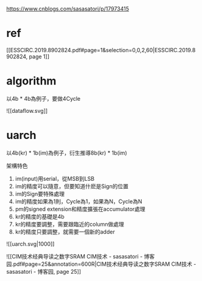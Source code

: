 https://www.cnblogs.com/sasasatori/p/17973415
# ref
[[ESSCIRC.2019.8902824.pdf#page=1&selection=0,0,2,60|ESSCIRC.2019.8902824, page 1]]

# algorithm

以4b * 4b為例子，要做4Cycle

![[dataflow.svg]]

# uarch

以4b(kr) * 1b(im)為例子，衍生推導8b(kr) * 1b(im)

架構特色
1. im(input)用serial，從MSB到LSB
2. im的精度可以隨意，但要知道什麽是Sign的位置
3. im的Sign要特殊處理
4. im的精度如果為1則，Cycle為1，如果為N，Cycle為N
5. pm的signed extension和精度擴張在accumulator處理
6. kr的精度的基礎是4b
7. kr的精度要調整，需要跟臨近的column做處理
8. kr的精度只要調整，就需要一個新的adder

![[uarch.svg|1000]]

![[CIM技术经典导读之数字SRAM CIM技术 - sasasatori - 博客园.pdf#page=25&annotation=600R|CIM技术经典导读之数字SRAM CIM技术 - sasasatori - 博客园, page 25]]
